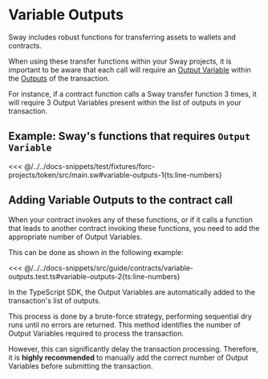 # Variable Outputs

Sway includes robust functions for transferring assets to wallets and contracts.

When using these transfer functions within your Sway projects, it is important to be aware that each call will require an [Output Variable](https://specs.fuel.network/master/tx-format/output.html#outputvariable) within the [Outputs](https://specs.fuel.network/master/tx-format/output.html) of the transaction.

For instance, if a contract function calls a Sway transfer function 3 times, it will require 3 Output Variables present within the list of outputs in your transaction.

## Example: Sway's functions that requires `Output Variable`

<<< @/../../docs-snippets/test/fixtures/forc-projects/token/src/main.sw#variable-outputs-1{ts:line-numbers}

## Adding Variable Outputs to the contract call

When your contract invokes any of these functions, or if it calls a function that leads to another contract invoking these functions, you need to add the appropriate number of Output Variables.

This can be done as shown in the following example:

<<< @/../../docs-snippets/src/guide/contracts/variable-outputs.test.ts#variable-outputs-2{ts:line-numbers}

In the TypeScript SDK, the Output Variables are automatically added to the transaction's list of outputs.

This process is done by a brute-force strategy, performing sequential dry runs until no errors are returned. This method identifies the number of Output Variables required to process the transaction.

However, this can significantly delay the transaction processing. Therefore, it is **highly recommended** to manually add the correct number of Output Variables before submitting the transaction.
